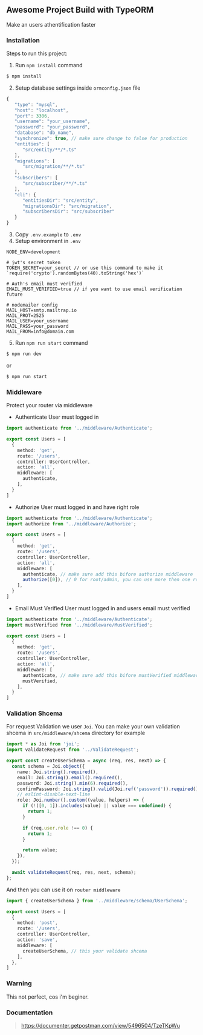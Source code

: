 ## Awesome Project Build with TypeORM

Make an users athentification faster


### Installation

Steps to run this project:

1. Run `npm install` command
```bash
$ npm install

```
2. Setup database settings inside `ormconfig.json` file
```typescript
{
   "type": "mysql",
   "host": "localhost",
   "port": 3306,
   "username": "your_username",
   "password": "your_password",
   "database": "db_name",
   "synchronize": true, // make sure change to false for production
   "entities": [
      "src/entity/**/*.ts"
   ],
   "migrations": [
      "src/migration/**/*.ts"
   ],
   "subscribers": [
      "src/subscriber/**/*.ts"
   ],
   "cli": {
      "entitiesDir": "src/entity",
      "migrationsDir": "src/migration",
      "subscribersDir": "src/subscriber"
   }
}

```

3. Copy `.env.example` to `.env`
4. Setup environment in `.env`
```environment
NODE_ENV=development

# jwt's secret token
TOKEN_SECRET=your_secret // or use this command to make it `require('crypto').randomBytes(40).toString('hex')`

# Auth's email must verified
EMAIL_MUST_VERIFIED=true // if you want to use email verification future

# nodemailer config
MAIL_HOST=smtp.mailtrap.io
MAIL_PROT=2525
MAIL_USER=your_username
MAIL_PASS=your_password
MAIL_FROM=info@domain.com
```

5. Run `npm run start` command
```bash
$ npm run dev
```
or
```bash
$ npm run start
```

### Middleware
Protect your router via middleware
  - Authenticate
  User must logged in
  ```typescript
  import authenticate from '../middleware/Authenticate';

  export const Users = [
    {
      method: 'get',
      route: '/users',
      controller: UserController,
      action: 'all',
      middleware: [
        authenticate,
      ],
    }
  ]
  ```
  - Authorize
  User must logged in and have right role
  ```typescript
  import authenticate from '../middleware/Authenticate';
  import authorize from '../middleware/Authorize';

  export const Users = [
    {
      method: 'get',
      route: '/users',
      controller: UserController,
      action: 'all',
      middleware: [
        authenticate, // make sure add this bifore authorize middleware
        authorize([0]), // 0 for root/admin, you can use more then one role `[0, 1]`
      ],
    }
  ]
  ```
  - Email Must Verified
  User must logged in and users email must verified
  ```typescript
  import authenticate from '../middleware/Authenticate';
  import mustVerified from '../middleware/MustVerified';

  export const Users = [
    {
      method: 'get',
      route: '/users',
      controller: UserController,
      action: 'all',
      middleware: [
        authenticate, // make sure add this bifore mustVerified middleware
        mustVerified,
      ],
    }
  ]
  ```

### Validation Shcema
For request Validation we user `Joi`. You can make your own validation shcema in `src/middleware/shcema` directory
for example
```typescript
import * as Joi from 'joi';
import validateRequest from '../ValidateRequest';

export const createUserSchema = async (req, res, next) => {
  const schema = Joi.object({
    name: Joi.string().required(),
    email: Joi.string().email().required(),
    password: Joi.string().min(6).required(),
    confirmPassword: Joi.string().valid(Joi.ref('password')).required(),
    // eslint-disable-next-line
    role: Joi.number().custom((value, helpers) => {
      if (!([0, 1]).includes(value) || value === undefined) {
        return 1;
      }

      if (req.user.role !== 0) {
        return 1;
      }

      return value;
    }),
  });

  await validateRequest(req, res, next, schema);
};
```
And then you can use it on `router middleware`
```typescript
import { createUserSchema } from '../middleware/schema/UserSchema';

export const Users = [
  {
    method: 'post',
    route: '/users',
    controller: UserController,
    action: 'save',
    middleware: [
      createUserSchema, // this your validate shcema
    ],
  },
]
```

### Warning
This not perfect, cos i'm beginer.

### Documentation

> https://documenter.getpostman.com/view/5496504/TzeTKpWu



